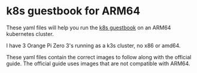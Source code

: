 # k8s guestbook for ARM64

These yaml files will help you run the [k8s guestbook](https://web.archive.org/web/20240627185946/https://kubernetes.io/docs/tutorials/stateless-application/guestbook/) on an ARM64 kubernetes cluster.

I have 3 Orange Pi Zero 3's running as a k3s cluster, no x86 or amd64. 

These yaml files contain the correct images to follow along with the official guide. The official guide uses images that are not compatible with ARM64.
